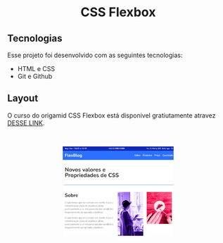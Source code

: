 <h1 align="center"> CSS Flexbox </h1>

##  Tecnologias

Esse projeto foi desenvolvido com as seguintes tecnologias:

- HTML e CSS
- Git e Github

##  Layout

O curso do origamid CSS Flexbox está disponivel gratiutamente atravez [DESSE LINK](https://www.origamid.com/curso/css-flexbox/). 

<br>
<p align="center">
  <img alt="FlexBlog" src="img/Screenshot_1.png" width="50%">
</p>

